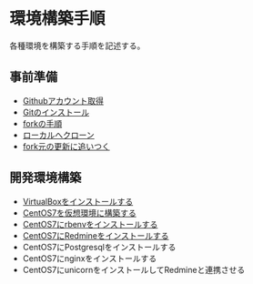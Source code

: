 # 環境構築手順

各種環境を構築する手順を記述する。

## 事前準備

* [Githubアカウント取得](github/create_account.md)
* [Gitのインストール](github/localgit.md)
* [forkの手順](github/fork.md)
* [ローカルへクローン](github/cloneintolocal.md)
* [fork元の更新に追いつく](github/setupstream.md)

## 開発環境構築

* [VirtualBoxをインストールする](steps/virtualbox_install.md)
* [CentOS7を仮想環境に構築する](steps/cenos7.md)
* [CentOS7にrbenvをインストールする](steps/rbenv.md)
* [CentOS7にRedmineをインストールする](steps/redmine.md)
* CentOS7にPostgresqlをインストールする
* CentOS7にnginxをインストールする
* CentOS7にunicornをインストールしてRedmineと連携させる
